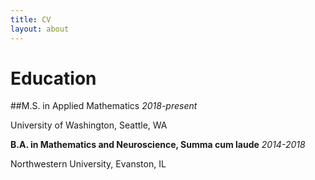 ```yaml
---
title: CV
layout: about
---
```


# Education

##M.S. in Applied Mathematics *2018-present*

University of Washington, Seattle, WA

**B.A. in Mathematics and Neuroscience, Summa cum laude** *2014-2018*

Northwestern University, Evanston, IL
